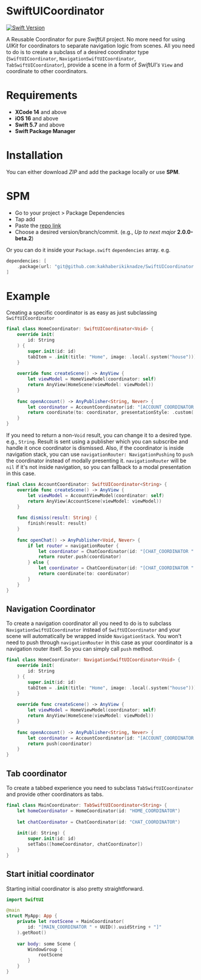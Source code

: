 # SwiftUICoordinator

[![Swift Version][swift-image]][swift-url]

A Reusable Coordinator for pure *SwiftUI* project. No more need for using *UIKit* for coordinators to separate navigation logic from scenes. All you need to do is to create a subclass of a desired coordinator type (`SwiftUICoordinator`, `NavigationSwiftUICoordinator`, `TabSwiftUICoordinator`), provide a scene in a form of *SwiftUI's* `View` and coordinate to other coordinators.

# Requirements
- **XCode 14** and above
- **iOS 16** and above
- **Swift 5.7** and above
- **Swift Package Manager**

# Installation
You can either download *ZIP* and add the package locally or use **SPM**.

# SPM
- Go to your project > Package Dependencies
- Tap add
- Paste the [repo link](git@github.com:kakhaberikiknadze/SwiftUICoordinator.git)
- Choose a desired version/branch/commit. (e.g., *Up to next major* **2.0.0-beta.2**)

Or you can do it inside your `Package.swift` `dependencies` array.
e.g.
``` Swift
dependencies: [
    .package(url: "git@github.com:kakhaberikiknadze/SwiftUICoordinator.git", from: "2.0.0-beta.2")
]
```

# Example
Creating a specific coordinator is as easy as just subclassing `SwiftUICoordinator`
``` Swift
final class HomeCoordinator: SwiftUICoordinator<Void> {
    override init(
        id: String
    ) {
        super.init(id: id)
        tabItem = .init(title: "Home", image: .local(.system("house"))) // Tab item used in case it's inside tab view.
    }
    
    override func createScene() -> AnyView {
        let viewModel = HomeViewModel(coordinator: self)
        return AnyView(HomeScene(viewModel: viewModel))
    }
    
    func openAccount() -> AnyPublisher<String, Never> {
        let coordinator = AccountCoordinator(id: "[ACCOUNT_COORDINATOR " + UUID().uuidString + "]")
        return coordinate(to: coordinator, presentationStyle: .custom(.scale))
    }
}
```

If you need to return a non-`Void` result, you can change it to a desired type. e.g., `String`. Result is sent using a publisher which you can subscribe and handle it once coordinator is dismissed. Also, if the coordinator is inside navigation stack, you can use `navigationRouter: NavigationPushing` to `push` the coordinator instead of modally presenting it. `navigationRouter` will be `nil` if it's not inside navigation, so you can fallback to a modal presentation in this case.

``` Swift
final class AccountCoordinator: SwiftUICoordinator<String> {
    override func createScene() -> AnyView {
        let viewModel = AccountViewModel(coordinator: self)
        return AnyView(AccountScene(viewModel: viewModel))
    }
    
    func dismiss(result: String) {
        finish(result: result)
    }
    
    func openChat() -> AnyPublisher<Void, Never> {
        if let router = navigationRouter {
            let coordinator = ChatCoordinator(id: "[CHAT_COORDINATOR " + UUID().uuidString + "]")
            return router.push(coordinator)
        } else {
            let coordinator = ChatCoordinator(id: "[CHAT_COORDINATOR " + UUID().uuidString + "]")
            return coordinate(to: coordinator)
        }
    }
}
```

## Navigation Coordinator
To create a navigation coordinator all you need to do is to subclass `NavigationSwiftUICoordinator` instead of `SwiftUICoordinator` and your scene will automatically be wrapped inside `NavigationStack`. You won't need to push through `navigationRouter` in this case as your coordinator is a navigation router itself. So you can simply call `push` method.

``` Swift
final class HomeCoordinator: NavigationSwiftUICoordinator<Void> {
    override init(
        id: String
    ) {
        super.init(id: id)
        tabItem = .init(title: "Home", image: .local(.system("house"))) // Tab item used in case it's inside tab view.
    }
    
    override func createScene() -> AnyView {
        let viewModel = HomeViewModel(coordinator: self)
        return AnyView(HomeScene(viewModel: viewModel))
    }
    
    func openAccount() -> AnyPublisher<String, Never> {
        let coordinator = AccountCoordinator(id: "[ACCOUNT_COORDINATOR " + UUID().uuidString + "]")
        return push(coordinator)
    }
}
```

## Tab coordinator
To create a tabbed experience you need to subclass `TabSwiftUICoordinator` and provide other coordinators as tabs.

``` Swift
final class MainCoordinator: TabSwiftUICoordinator<String> {
    let homeCoordinator = HomeCoordinator(id: "HOME_COORDINATOR")
    
    let chatCoordinator = ChatCoordinator(id: "CHAT_COORDINATOR")
    
    init(id: String) {
        super.init(id: id)
        setTabs([homeCoordinator, chatCoordinator])
    }
}
```

## Start initial coordinator
Starting initial coordinator is also pretty straightforward.

``` Swift
import SwiftUI

@main
struct MyApp: App {
    private let rootScene = MainCoordinator(
        id: "[MAIN_COORDINATOR " + UUID().uuidString + "]"
    ).getRoot()
    
    var body: some Scene {
        WindowGroup {
            rootScene
        }
    }
}
```

[swift-image]:https://img.shields.io/badge/swift-5.7-orange.svg
[swift-url]: https://swift.org/
